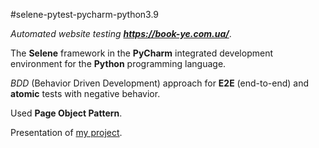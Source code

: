 #selene-pytest-pycharm-python3.9

*Automated website testing* ***https://book-ye.com.ua/***.

The **Selene** framework in the **PyCharm** integrated development environment for the **Python** programming language.

_BDD_ (Behavior Driven Development) approach for __E2E__ (end-to-end) and __atomic__ tests with negative behavior.

Used **Page Object Pattern**. 

Presentation of [my project](https://docs.google.com/presentation/d/1DJbdvv2F_ca0B00VD5aJimjFzNfylXuEHdUPpHCBHYo/edit#slide=id.g22d2fb36461_0_800).
